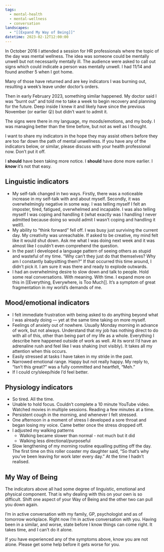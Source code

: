 ```yaml
---
tags:
  - mental-health
  - mental-wellness
  - conversation
landscapes:
  - "[[Expand My Way of Being]]"
datetime: 2023-02-12T12:00:00
---
```

In October 2016 I attended a session for HR professionals where the topic of the day was mental wellness. The idea was someone could be mentally unwell but not necessarily mentally ill. The audience were asked to call out signs which could indicate a person was mentally unwell. I had 11/14 and found another 5 when I got home.

Many of those have returned and are key indicators I was burning out, resulting a week’s leave under doctor’s orders. 

Then in early February 2023, something similar happened. My doctor said I was “burnt out” and told me to take a week to begin recovery and planning for the future. Deep inside I knew it and likely have since the previous November (or earlier 😮) but didn’t want to admit it.

The signs were there in my language, my moods/emotions, and my body. I was managing better than the time before, but not as well as I thought.

I want to share my indicators in the hope they may assist others before they are too far down the path of mental unwellness. If you have any of the indicators below, or similar, please discuss with your health professional now. Don’t put it off. 

I **should** have been taking more notice. I **should** have done more earlier. I **_know_** it’s not that easy.

## Linguistic indicators
- My self-talk changed in two ways. Firstly, there was a noticeable increase in my self-talk with and about myself. Secondly, it was overwhelmingly negative in some way. I was telling myself I felt an imposter, tired, fatigued, overwhelmed and incapable. I was also telling myself I was coping and handling it (what exactly was I handling I never admitted because doing so would admit I wasn’t coping and handling it well!).
- My ability to “think forward” fell off. I was busy just surviving the current day. My creativity was unreachable. If asked to be creative, my mind felt like it would shut down. Ask me what I was doing next week and it was almost like I couldn’t even comprehend the question.
- In the past I developed a language pattern of seeing others as stupid and wasteful of my time. “Why can’t they just do that themselves? Why am I constantly babysitting them?” If that occurred this time around, I didn’t pick it. I am sure it was there and ready to explode outwards.
- I had an overwhelming desire to slow down and talk to people. Hold some real conversations. With meaning. With time. I expand more on this in [[Everything, Everywhere, is Too Much]]. It’s a symptom of great fragmentation in my world’s demands of me.

## Mood/emotional indicators
- I felt immediate frustration with being asked to do anything beyond what I was already doing — yet at the same time taking on more myself.
- Feelings of anxiety out of nowhere. Usually Monday morning in advance of work, but not always. Understand that my job has nothing direct to do with all of this, other than being part of my life as a whole. Everything I describe here happened outside of work as well. At its worst I’d have an adrenaline rush and feel like I was shaking (not visibly). It takes all my attention when this occurs.
- Easily stressed at tasks I have taken in my stride in the past.
- Narrowed emotional range. Happy but not really happy. My reply to, “Isn’t this great?” was a fully committed and heartfelt, “Meh.”
- If I could cry/sleep/hide I’d feel better.

## Physiology indicators
- So tired. All the time.
- Unable to hold focus. Couldn’t complete a 10 minute YouTube video. Watched movies in multiple sessions. Reading a few minutes at a time.
- Persistent cough in the morning, and whenever I felt stressed.
- One afternoon in a moment of stress I developed a sore throat and began losing my voice. Came better once the stress dropped off.
- I adjusted my walking patterns
	- Walking became slower than normal - not much but it did
	- Walking less directional/purposeful
- Slow lengthening of my morning routine equalling putting off the day. The first time on this roller coaster my daughter said, “So that’s why you’ve been leaving for work later every day.” At the time I hadn’t realised.

## My Way of Being
The indicators above all had some degree of linguistic, emotional and physical component. That is why dealing with this on your own is so difficult. Shift one aspect of your Way of Being and the other two can pull you down again.

I’m in active conversation with my family, GP, psychologist and as of tomorrow workplace. Right now I’m in active conversation with you. Having been in a similar, and worse, state before I know things can come right. It takes time, and I can’t do it alone. 

If you have experienced any of the symptoms above, know you are not alone. Please get some help before it gets worse for you.